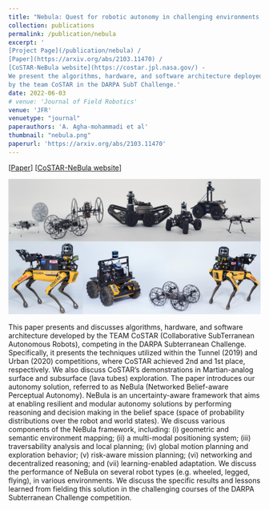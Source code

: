 ```yaml
---
title: "Nebula: Quest for robotic autonomy in challenging environments; team costar at the darpa subterranean challenge"
collection: publications
permalink: /publication/nebula
excerpt: ' 
[Project Page](/publication/nebula) / 
[Paper](https://arxiv.org/abs/2103.11470) / 
[CoSTAR-NeBula website](https://costar.jpl.nasa.gov/) - 
We present the algorithms, hardware, and software architecture deployed
by the team CoSTAR in the DARPA SubT Challenge.'
date: 2022-06-03
# venue: 'Journal of Field Robotics'
venue: 'JFR'
venuetype: "journal"
paperauthors: 'A. Agha-mohammadi et al'
thumbnail: "nebula.png"
paperurl: 'https://arxiv.org/abs/2103.11470'
---
```


[[Paper](https://arxiv.org/abs/2103.11470)] 
[[CoSTAR-NeBula website](https://costar.jpl.nasa.gov/)] 

![NeBula overview](/images/nebula2.png)

This paper presents and discusses algorithms, hardware, and software architecture developed by the TEAM CoSTAR (Collaborative SubTerranean Autonomous Robots), competing in the DARPA Subterranean Challenge. Specifically, it presents the techniques utilized within the Tunnel (2019) and Urban (2020) competitions, where CoSTAR achieved 2nd and 1st place, respectively. We also discuss CoSTAR’s demonstrations in Martian-analog surface and subsurface (lava tubes) exploration. The paper introduces our autonomy solution, referred to as NeBula (Networked Belief-aware Perceptual Autonomy). NeBula is an uncertainty-aware framework that aims at enabling resilient and modular autonomy solutions by performing reasoning and decision making in the belief space (space of probability distributions over the robot and world states). We discuss various components of the NeBula framework, including: (i) geometric and semantic environment mapping; (ii) a multi-modal positioning system; (iii) traversability analysis and local planning; (iv) global motion planning and exploration behavior; (v) risk-aware mission planning; (vi) networking and decentralized reasoning; and (vii) learning-enabled adaptation. We discuss the performance of NeBula on several robot types (e.g. wheeled, legged, flying), in various environments. We discuss the specific results and lessons learned from fielding this solution in the challenging courses of the DARPA Subterranean Challenge competition.